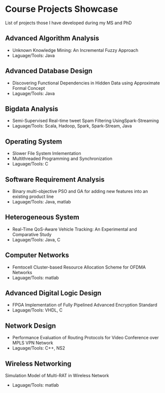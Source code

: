 # Course Projects Showcase
List of projects those I have developed during my MS and PhD

## Advanced Algorithm Analysis 
* Unknown Knowledge Mining: An Incremental Fuzzy Approach 
* Laguage/Tools: Java

## Advanced Database Design
* Discovering Functional Dependencies in Hidden Data using Approximate Formal Concept 
* Laguage/Tools: Java

## Bigdata Analysis 
* Semi-Supervised Real-time tweet Spam Filtering UsingSpark-Streaming 
* Laguage/Tools: Scala, Hadoop, Spark, Spark-Stream, Java

## Operating System
* Slower File System Imlementation
* Multithreaded Programming and Synchronization
* Laguage/Tools: C

## Software Requirement Analysis 
* Binary multi-objective PSO and GA for adding new features into an existing product line
* Laguage/Tools: Java, matlab

## Heterogeneous System
* Real-Time QoS-Aware Vehicle Tracking: An Experimental and Comparative Study
* Laguage/Tools: Java, C

## Computer Networks
* Femtocell Cluster-based Resource Allocation Scheme for OFDMA Networks
* Laguage/Tools: matlab

## Advanced Digital Logic Design
* FPGA Implementation of Fully Pipelined Advanced Encryption Standard
* Laguage/Tools: VHDL, C

## Network Design
* Performance Evaluation of Routing Protocols for Video Conference over MPLS VPN Network
* Laguage/Tools: C++, NS2

## Wireless Networking
Simulation Model of Multi-RAT in Wireless Network
* Laguage/Tools: matlab
